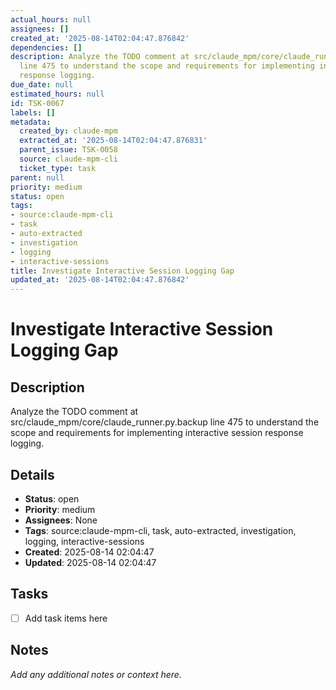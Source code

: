 ```yaml
---
actual_hours: null
assignees: []
created_at: '2025-08-14T02:04:47.876842'
dependencies: []
description: Analyze the TODO comment at src/claude_mpm/core/claude_runner.py.backup
  line 475 to understand the scope and requirements for implementing interactive session
  response logging.
due_date: null
estimated_hours: null
id: TSK-0067
labels: []
metadata:
  created_by: claude-mpm
  extracted_at: '2025-08-14T02:04:47.876831'
  parent_issue: TSK-0058
  source: claude-mpm-cli
  ticket_type: task
parent: null
priority: medium
status: open
tags:
- source:claude-mpm-cli
- task
- auto-extracted
- investigation
- logging
- interactive-sessions
title: Investigate Interactive Session Logging Gap
updated_at: '2025-08-14T02:04:47.876842'
---
```


# Investigate Interactive Session Logging Gap

## Description
Analyze the TODO comment at src/claude_mpm/core/claude_runner.py.backup line 475 to understand the scope and requirements for implementing interactive session response logging.

## Details
- **Status**: open
- **Priority**: medium
- **Assignees**: None
- **Tags**: source:claude-mpm-cli, task, auto-extracted, investigation, logging, interactive-sessions
- **Created**: 2025-08-14 02:04:47
- **Updated**: 2025-08-14 02:04:47

## Tasks
- [ ] Add task items here

## Notes
_Add any additional notes or context here._
